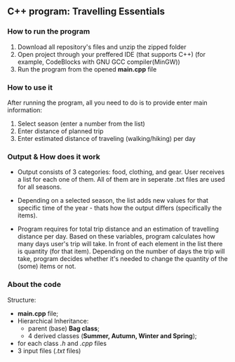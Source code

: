## C++ program: Travelling Essentials

### How to run the program
1) Download all repository's files and unzip the zipped folder
2) Open project through your preffered IDE (that supports C++) (for example, CodeBlocks with GNU GCC compiler(MinGW))
3) Run the program from the opened **main.cpp** file

### How to use it
After running the program, all you need to do is to provide enter main information:
1) Select season (enter a number from the list)
2) Enter distance of planned trip
3) Enter estimated distance of traveling (walking/hiking) per day

### Output & How does it work
* Output consists of 3 categories: food, clothing, and gear. User receives a list for each one of them. All of them are in seperate .txt files are used for all seasons. 

* Depending on a selected season, the list adds new values for that specific time of the year - thats how the output differs (specifically the items). 

* Program requires for total trip distance and an estimation of travelling distance per day. Based on these variables, program calculates how many days user's trip will take. In front of each element in the list there is quantity (for that item). Depending on the number of days the trip will take, program decides whether it's needed to change the quantity of the (some) items or not. 


### About the code
Structure:
  * **main.cpp** file;
  * Hierarchical Inheritance:
    * parent (base) **Bag class**;
    * 4 derived classes (**Summer, Autumn, Winter and Spring**);
  * for each class *.h* and *.cpp* files
  * 3 input files (*.txt* files)
